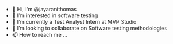 - 👋 Hi, I’m @jayaranithomas
- 👀 I’m interested in software testing
- 🌱 I’m currently a Test Analyst Intern at MVP Studio
- 💞️ I’m looking to collaborate on Software testing methodologies
- 📫 How to reach me ...

<!---
jayaranithomas/jayaranithomas is a ✨ special ✨ repository because its `README.md` (this file) appears on your GitHub profile.
You can click the Preview link to take a look at your changes.
--->
